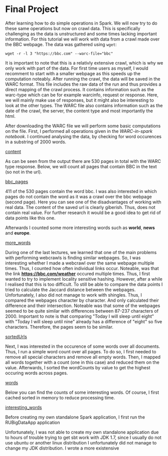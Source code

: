 # Final Project
After learning how to do simple operations in Spark. We will now try to do these same operations but now on crawl data. This is specifically challenging as the data is unstructured and some times lacking important information. 
For this tutorial we will work with data from a crawl made over the BBC webpage. 
The data was gathered using `wget`:

```
wget -r -l 3 "https://bbc.com" --warc-file="bbc"
```

It is important to note that this is a relativly extensive crawl, which is why we only work with part of the data. For first time users as myself, I would recomment to start with a smaller webpage as this speeds up the computation noteably. 
After running the crawl, the data will be saved in the WARC format. This file includes the raw data of the run and thus provides a direct mapping of the crawl process. It contains information such as the warc-type which can be for example warcinfo, request or response. Here, we will mainly make use of responses, but it might also be interesting to look at the other types. The WARC file also contains information such as the date of the crawl, the server, the content type and most importantly the html. 

After downloading the WARC file we will perform some basic computations on the file. First, I performed all operations given in the *WARC-in-spark notebook*. I continued analysing the data, by checking for word occurences in a substring of 2000 words. 


[content](content.PNG)

As can be seen from the output there are 530 pages in total with the WARC type response. 
Below, we will count all pages that contain BBC in the text (so not in the url).

[bbc_pages](count_pages_bbc.PNG)

411 of the 530 pages contain the word bbc. I was also interested in which pages do not contain the word as it was a crawl over the bbc webpage (second page). Here you can see one of the disadvantages of working with real data. The content of the saved url is clearly giberish. Thus, does not contain real value. For further research it would be a good idea to get rid of data points like this one. 

Afterwards I counted some more interesting words such as **world**, **news** and **europe**.

[more_words](more_interesting_words.PNG)

During one of the last lectures, we learned that one of the main problems with performing webcrawls is finding similar webpages. So, I was interesting whether I made a webcrawl over the same webpage multiple times. Thus, I counted how often individual links occur. Noteable, was that the link **<https://bbc.com/weather>** occured multiple times. Thus, I first wanted to try to implement locality sensitive hashing. However, after a while I realised that this is too difficult. To still be able to compare the data points I tried to calculate the Jaccard distance between the webpages. Unfortunately, I also did not manage to work with shingles. Thus, I compared the webpages character by character. And only calculated their difference and their intersection. Noteable was that some of the webpages seemed to be quite similar with differences between 87-237 characters of 2000. Important to note is that comparing "Today I will sleep until eight" with "Today I will sleep until nine"  already has a difference of "eight" so five characters. Therefore, the pages seem to be similar. 

[sortedUrls](sortedUrls.PNG)

Next, I was interested in the occurence of some words over all documents. Thus, I run a simple word count over all pages. To do so, I first needed to remove all special characters and remove all empty words. Then, I mapped all words together with a count (one in this case) and reduced them on the value. Afterwards, I sorted the wordCounts by value to get the highest occuring words across pages.

[words](counting_words.png)

Below you can find the counts of some interesting words. Of course, I first cached sorted in memory to reduce processing time.

[interesting_words](example_word_counts.PNG)

Before creating my own standalone Spark application, I first run the RUBigDataApp application








 


Unfortunately, I was not able to create my own standalone application due to hours of trouble trying to get sbt work with JDK 1.7, since I usually do not use ubuntu or another linux distribution I unfortunately did not manage to change my JDK distribution. I wrote a more existensive 